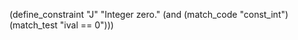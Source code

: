 
(define_constraint "J"
  "Integer zero."
  (and (match_code "const_int")
       (match_test "ival == 0")))

